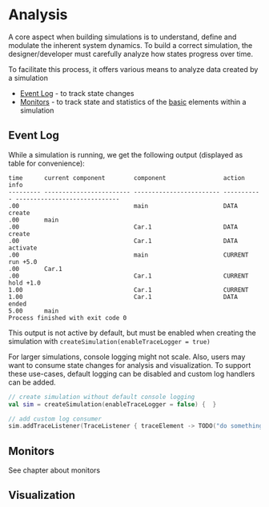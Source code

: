 # Analysis

A core aspect when building simulations is to understand, define and modulate the inherent system dynamics. To build a correct simulation, the designer/developer must carefully analyze how states progress over time.

To facilitate this process, it offers various means to analyze data created by a simulation

* [Event Log](#event-log) - to track state changes
* [Monitors](monitors.md) - to track state and statistics of the [basic](basics.md) elements within a simulation


## Event Log

While a simulation is running, we get the following output (displayed as table for convenience):

```
time      current component        component                action      info                          
--------- ------------------------ ------------------------ ----------- -----------------------------
.00                                main                     DATA        create
.00       main
.00                                Car.1                    DATA        create
.00                                Car.1                    DATA        activate
.00                                main                     CURRENT     run +5.0
.00       Car.1
.00                                Car.1                    CURRENT     hold +1.0
1.00                               Car.1                    CURRENT
1.00                               Car.1                    DATA        ended
5.00      main
Process finished with exit code 0
```

This output is not active by default, but must be enabled when creating the simulation with `createSimulation(enableTraceLogger = true)`

For larger simulations, console logging might not scale. Also, users may want to consume state changes for analysis and visualization. To support these use-cases, default logging can be disabled and custom log handlers can be added.

```kotlin
// create simulation without default console logging
val sim = createSimulation(enableTraceLogger = false) {  }

// add custom log consumer
sim.addTraceListener(TraceListener { traceElement -> TODO("do something with")  })
```


## Monitors

See chapter about monitors

## Visualization



